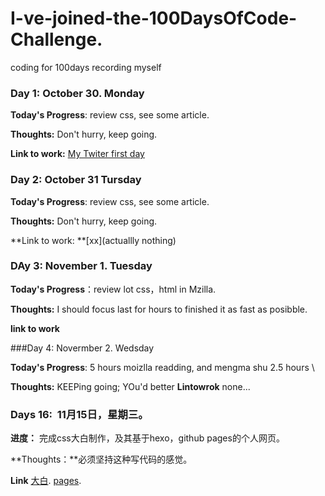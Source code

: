 # I-ve-joined-the-100DaysOfCode-Challenge.
coding for 100days recording myself
### Day 1: October 30. Monday

**Today's Progress**: review css, see some article.

**Thoughts:** Don't hurry, keep going.

**Link to work:** [My Twiter first day](https://twitter.com/healerm16)

### Day 2: October 31 Tursday

**Today's Progress**: review css, see some article.

**Thoughts:** Don't hurry, keep going.

**Link to work: **[xx](actuallly nothing)

### DAy 3: November 1. Tuesday

**Today's Progress**：review lot css，html in Mzilla.
  
**Thoughts:** I should focus last for hours to finished it as fast as posibble.
  
**link to work**

###Day 4: Novermber 2. Wedsday

**Today's Progress**: 5 hours moizlla readding, and mengma shu 2.5 hours \

**Thoughts:** KEEPing going; YOu'd better 
**Lintowrok** none...

### Days 16:  11月15日，星期三。

**进度：** 完成css大白制作，及其基于hexo，github pages的个人网页。

**Thoughts：**必须坚持这种写代码的感觉。

**Link** [大白](https://codepen.io/ArinWu/pen/wPqBNv?editors=1100). [pages](arinwu.github.io).
